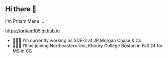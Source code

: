 ## Hi there 👋

I'm Pritam Mane ...

https://pritam105.github.io

- 👨🏻‍💻 I’m currently working as SDE-2 at JP Morgan Chase & Co.
- 👨🏻‍🎓 I’ll be joining Northeastern Uni, Khoury College Boston in Fall 24 for MS in CS
  
<!--
**pritam105/pritam105** is a ✨ _special_ ✨ repository because its `README.md` (this file) appears on your GitHub profile.

Here are some ideas to get you started:
- 👯 I’m looking to collaborate on ...
- 🤔 I’m looking for help with ...
- 💬 Ask me about ...
- 📫 How to reach me: ...
- 😄 Pronouns: ...
- ⚡ Fun fact: ...
-->
